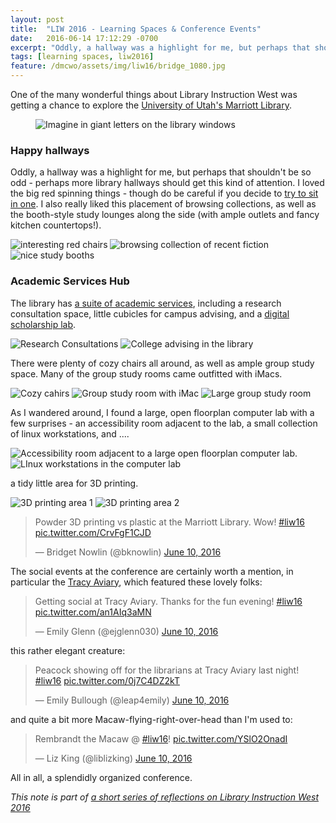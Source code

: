 ```yaml
---
layout: post
title:  "LIW 2016 - Learning Spaces & Conference Events"
date:   2016-06-14 17:12:29 -0700
excerpt: "Oddly, a hallway was a highlight for me, but perhaps that shouldn't be so odd."
tags: [learning spaces, liw2016]
feature: /dmcwo/assets/img/liw16/bridge_1080.jpg
---
```

One of the many wonderful things about Library Instruction West was getting a chance to explore the [University of Utah's Marriott Library](http://lib.utah.edu/index).
<figure>
<img src="/dmcwo/assets/img/liw16/imagine_1080.jpg" alt="Imagine in giant letters on the library windows">
</figure>


### Happy hallways

Oddly, a hallway was a highlight for me, but perhaps that shouldn't be so odd - perhaps more library hallways should get this kind of attention. I loved the big red spinning things - though do be careful if you decide to [try to sit in one](https://twitter.com/LibrarianHollyL/status/741029315567968257). I also really liked this placement of browsing collections, as well as the booth-style study lounges along the side (with ample outlets and fancy kitchen countertops!).

<div class="imagebox">
  	<img class="third" src="/dmcwo/assets/img/liw16/red-things_1080.jpg" alt="interesting red chairs">
    <img class="third" src="/dmcwo/assets/img/liw16/red-thing-and-books_1080.jpg" alt="browsing collection of recent fiction">
    <img class="third" src="/dmcwo/assets/img/liw16/hallway-lounge_1080.jpg" alt="nice study booths">
</div>

### Academic Services Hub

The library has [a suite of academic services](http://lib.utah.edu/services/), including a research consultation space, little cubicles for campus advising, and a [digital scholarship lab](http://lib.utah.edu/services/digital-scholarship-lab/index.php). 

<div class="imagebox">
<img class="half" src="/dmcwo/assets/img/liw16/consultation-space_1080.jpg" alt="Research Consultations">
<img class="half" src="/dmcwo/assets/img/liw16/college-advising_1080.jpg" alt="College advising in the library">
</div>

There were plenty of cozy chairs all around, as well as ample group study space. Many of the group study rooms came outfitted with iMacs.

<div class="imagebox">
<img class="third" src="/dmcwo/assets/img/liw16/cozy-chairs_1080.jpg" alt="Cozy cahirs">
<img class="third" src="/dmcwo/assets/img/liw16/group-study_1080.jpg" alt="Group study room with iMac">
<img class="third" src="/dmcwo/assets/img/liw16/large-group-study-room_1080.jpg" alt="Large group study room">
</div>

As I wandered around, I found a large, open floorplan computer lab with a few surprises - an accessibility room adjacent to the lab, a small collection of linux workstations, and ....

<div class="imagebox">
<img class="half" src="/dmcwo/assets/img/liw16/accessibility-room_1080.jpg" alt="Accessibility room adjacent to a large open floorplan computer lab.">
<img class="half" src="/dmcwo/assets/img/liw16/linux-workstations_1080.jpg" alt="LInux workstations in the computer lab">
</div>

a tidy little area for 3D printing.

<div class="imagebox">
<img class="half" src="/dmcwo/assets/img/liw16/3d-printing-1_1080.jpg" alt="3D printing area 1">
<img class="half" src="/dmcwo/assets/img/liw16/3d-printing-2_1080.jpg" alt="3D printing area 2">
</div>

<blockquote class="twitter-tweet" data-lang="en"><p lang="en" dir="ltr">Powder 3D printing vs plastic at the Marriott Library. Wow! <a href="https://twitter.com/hashtag/liw16?src=hash">#liw16</a> <a href="https://t.co/CrvFgF1CJD">pic.twitter.com/CrvFgF1CJD</a></p>&mdash; Bridget Nowlin (@bknowlin) <a href="https://twitter.com/bknowlin/status/741319910538678276">June 10, 2016</a></blockquote>
<script async src="//platform.twitter.com/widgets.js" charset="utf-8"></script>

The social events at the conference are certainly worth a mention, in particular the [Tracy Aviary](http://tracyaviary.org/), which featured these lovely folks: 

<blockquote class="twitter-tweet" data-lang="en"><p lang="en" dir="ltr">Getting social at Tracy Aviary. Thanks for the fun evening! <a href="https://twitter.com/hashtag/liw16?src=hash">#liw16</a> <a href="https://t.co/an1AIq3aMN">pic.twitter.com/an1AIq3aMN</a></p>&mdash; Emily Glenn (@ejglenn030) <a href="https://twitter.com/ejglenn030/status/741101907582672901">June 10, 2016</a></blockquote>
<script async src="//platform.twitter.com/widgets.js" charset="utf-8"></script>

this rather elegant creature:

<blockquote class="twitter-tweet" data-lang="en"><p lang="en" dir="ltr">Peacock showing off for the librarians at Tracy Aviary last night! <a href="https://twitter.com/hashtag/liw16?src=hash">#liw16</a> <a href="https://t.co/0j7C4DZ2kT">pic.twitter.com/0j7C4DZ2kT</a></p>&mdash; Emily Bullough (@leap4emily) <a href="https://twitter.com/leap4emily/status/741317035095822341">June 10, 2016</a></blockquote>
<script async src="//platform.twitter.com/widgets.js" charset="utf-8"></script>

and quite a bit more Macaw-flying-right-over-head than I'm used to:

<blockquote class="twitter-tweet" data-lang="en"><p lang="en" dir="ltr">Rembrandt the Macaw @ <a href="https://twitter.com/hashtag/liw16?src=hash">#liw16</a>! <a href="https://t.co/YSlO2OnadI">pic.twitter.com/YSlO2OnadI</a></p>&mdash; Liz King (@liblizking) <a href="https://twitter.com/liblizking/status/741070544401928192">June 10, 2016</a></blockquote>
<script async src="//platform.twitter.com/widgets.js" charset="utf-8"></script>

All in all, a splendidly organized conference.

*This note is part of [a short series of reflections on Library Instruction West 2016](/tags/#liw2016)*




